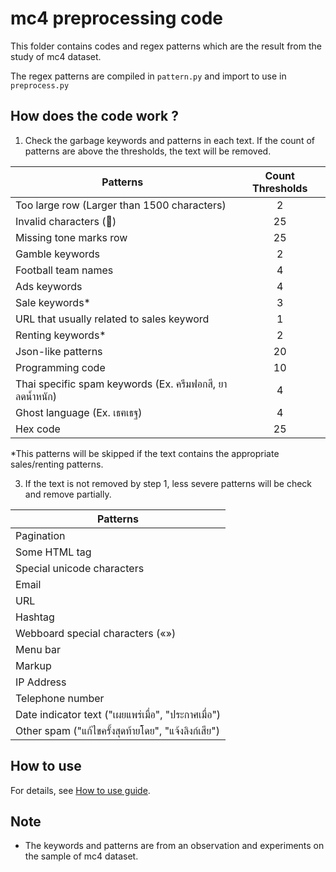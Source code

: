 # mc4 preprocessing code

This folder contains codes and regex patterns which are the result from the study of mc4 dataset.

The regex patterns are compiled in `pattern.py` and import to use in `preprocess.py`

## How does the code work ?

1. Check the garbage keywords and patterns in each text. If the count of patterns are above the thresholds, the text will be removed.

| Patterns        | Count Thresholds           |
| ------------- |:-------------:|
| Too large row (Larger than 1500 characters)      | 2 |
| Invalid characters (͹) |25|
| Missing tone marks row |25| 
| Gamble keywords |2| 
| Football team names |4| 
| Ads keywords |4| 
| Sale keywords* |3| 
| URL that usually related to sales keyword |1| 
| Renting keywords* |2| 
| Json-like patterns |20| 
| Programming code |10| 
| Thai specific spam keywords (Ex. ครีมฟอกสี, ยาลดน้ำหนัก) |4| 
| Ghost language (Ex. เธฅเธฐ) |4| 
| Hex code |25| 

*This patterns will be skipped if the text contains the appropriate sales/renting patterns.

3. If the text is not removed by step 1, less severe patterns will be check and remove partially.

| Patterns                          |
|----------------------------------|
| Pagination                        |
| Some HTML tag                     |
| Special unicode characters        |
| Email                             |
| URL                               |
| Hashtag                           |
| Webboard special characters («»)  |
| Menu bar                          |
| Markup                            |
| IP Address                        |
| Telephone number                  |
| Date indicator text ("เผยแพร่เมื่อ", "ประกาศเมื่อ") |
| Other spam ("แก้ไขครั้งสุดท้ายโดย", "แจ้งลิงก์เสีย") |

## How to use
For details, see [How to use guide](../../../scripts/pattern_perplexity/README.md).

## Note

- The keywords and patterns are from an observation and experiments on the sample of mc4 dataset.
